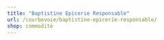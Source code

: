 ```yaml
---
title: "Baptistine Epicerie Responsable"
url: /courbevoie/baptistine-epicerie-responsable/
shop: commodité
---
```

